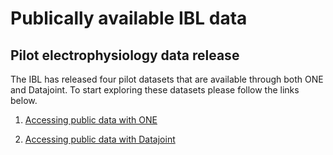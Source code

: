 # Publically available IBL data

## Pilot electrophysiology data release

The IBL has released four pilot datasets that are available through both ONE and Datajoint. To start exploring these
datasets please follow the links below.

1)  [Accessing public data with ONE](public_one)

2)  [Accessing public data with Datajoint](public_datajoint)


